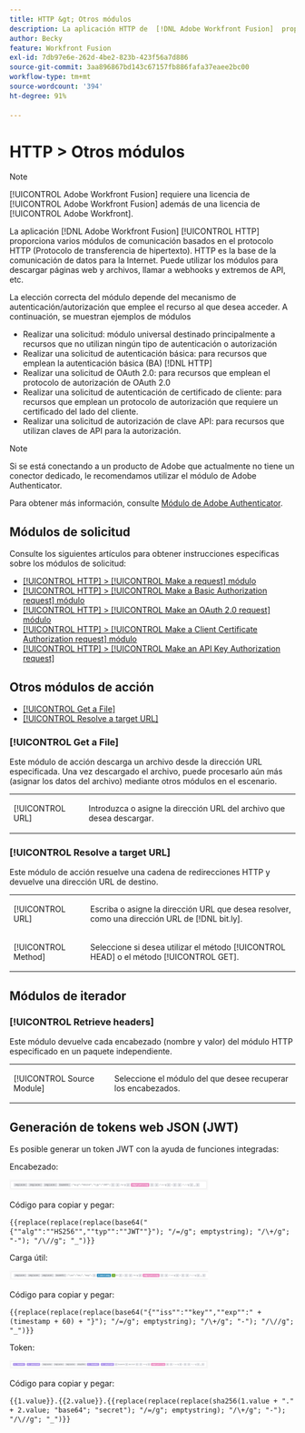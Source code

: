 ```yaml
---
title: HTTP &gt; Otros módulos
description: La aplicación HTTP de  [!DNL Adobe Workfront Fusion]  proporciona varios módulos de comunicación basados en el protocolo HTTP (Protocolo de transferencia de hipertexto). HTTP es la base de la comunicación de datos para la Internet. Puede utilizar los módulos para descargar páginas web y archivos, llamar a webhooks y extremos de API, etc.
author: Becky
feature: Workfront Fusion
exl-id: 7db97e6e-262d-4be2-823b-423f56a7d886
source-git-commit: 3aa896867bd143c67157fb886fafa37eaee2bc00
workflow-type: tm+mt
source-wordcount: '394'
ht-degree: 91%

---
```


# HTTP > Otros módulos

>[!NOTE]
>
>[!UICONTROL Adobe Workfront Fusion] requiere una licencia de [!UICONTROL Adobe Workfront Fusion] además de una licencia de [!UICONTROL Adobe Workfront].

La aplicación [!DNL Adobe Workfront Fusion] [!UICONTROL HTTP] proporciona varios módulos de comunicación basados en el protocolo HTTP (Protocolo de transferencia de hipertexto). HTTP es la base de la comunicación de datos para la Internet. Puede utilizar los módulos para descargar páginas web y archivos, llamar a webhooks y extremos de API, etc.

La elección correcta del módulo depende del mecanismo de autenticación/autorización que emplee el recurso al que desea acceder. A continuación, se muestran ejemplos de módulos

* Realizar una solicitud: módulo universal destinado principalmente a recursos que no utilizan ningún tipo de autenticación o autorización
* Realizar una solicitud de autenticación básica: para recursos que emplean la autenticación básica (BA) [!DNL HTTP]
* Realizar una solicitud de OAuth 2.0: para recursos que emplean el protocolo de autorización de OAuth 2.0
* Realizar una solicitud de autenticación de certificado de cliente: para recursos que emplean un protocolo de autorización que requiere un certificado del lado del cliente.
* Realizar una solicitud de autorización de clave API: para recursos que utilizan claves de API para la autorización.

>[!NOTE]
>
>Si se está conectando a un producto de Adobe que actualmente no tiene un conector dedicado, le recomendamos utilizar el módulo de Adobe Authenticator.
>
>Para obtener más información, consulte [Módulo de Adobe Authenticator](/help/workfront-fusion/references/apps-and-modules/adobe-connectors/adobe-authenticator-modules.md).

## Módulos de solicitud

Consulte los siguientes artículos para obtener instrucciones específicas sobre los módulos de solicitud:

* [[!UICONTROL HTTP] > [!UICONTROL Make a request] módulo](/help/workfront-fusion/references/apps-and-modules/universal-connectors/http-module-make-a-request.md)
* [[!UICONTROL HTTP] > [!UICONTROL Make a Basic Authorization request] módulo](/help/workfront-fusion/references/apps-and-modules/universal-connectors/http-module-make-a-basic-auth-request.md)
* [[!UICONTROL HTTP] > [!UICONTROL Make an OAuth 2.0 request] módulo](/help/workfront-fusion/references/apps-and-modules/universal-connectors/http-module-make-an-oauth-2-request.md)
* [[!UICONTROL HTTP] > [!UICONTROL Make a Client Certificate Authorization request] módulo](/help/workfront-fusion/references/apps-and-modules/universal-connectors/http-module-make-a-client-cert-auth-request.md)
* [[!UICONTROL HTTP] > [!UICONTROL Make an API Key Authorization request]](/help/workfront-fusion/references/apps-and-modules/universal-connectors/http-module-make-an-api-key-auth-request.md)

## Otros módulos de acción

* [[!UICONTROL Get a File]](#get-a-file)
* [[!UICONTROL Resolve a target URL]](#resolve-a-target-url)

### [!UICONTROL Get a File]

Este módulo de acción descarga un archivo desde la dirección URL especificada. Una vez descargado el archivo, puede procesarlo aún más (asignar los datos del archivo) mediante otros módulos en el escenario.

<table style="table-layout:auto"> 
 <col> 
 <col> 
 <tbody> 
  <tr> 
   <td role="rowheader">[!UICONTROL URL] </td> 
   <td> <p>Introduzca o asigne la dirección URL del archivo que desea descargar. </p> </td> 
  </tr> 
 </tbody> 
</table>

### [!UICONTROL Resolve a target URL]

Este módulo de acción resuelve una cadena de redirecciones HTTP y devuelve una dirección URL de destino.

<table style="table-layout:auto"> 
 <col> 
 <col> 
 <tbody> 
  <tr> 
   <td role="rowheader">[!UICONTROL URL] </td> 
   <td> <p>Escriba o asigne la dirección URL que desea resolver, como una dirección URL de [!DNL bit.ly].</p> </td> 
  </tr> 
  <tr> 
   <td role="rowheader">[!UICONTROL Method] </td> 
   <td> <p>Seleccione si desea utilizar el método [!UICONTROL HEAD] o el método [!UICONTROL GET].</p> </td> 
  </tr> 
 </tbody> 
</table>

## Módulos de iterador

### [!UICONTROL Retrieve headers]

Este módulo devuelve cada encabezado (nombre y valor) del módulo HTTP especificado en un paquete independiente.

<table style="table-layout:auto"> 
 <col> 
 <col> 
 <tbody> 
  <tr> 
   <td role="rowheader">[!UICONTROL Source Module]</td> 
   <td> <p> Seleccione el módulo del que desee recuperar los encabezados.</p> </td> 
  </tr> 
 </tbody> 
</table>

## Generación de tokens web JSON (JWT)

Es posible generar un token JWT con la ayuda de funciones integradas:

Encabezado:

![Encabezado JWT](/help/workfront-fusion/references/apps-and-modules/assets/jwt-header-350x19.png)

Código para copiar y pegar:

```
{{replace(replace(replace(base64("{""alg"":""HS256"",""typ"":""JWT""}"); "/=/g"; emptystring); "/\+/g"; "-"); "/\//g"; "_")}}
```

Carga útil:

![Carga útil JWT](/help/workfront-fusion/references/apps-and-modules/assets/jwt-payload-350x17.png)

Código para copiar y pegar:

```
{{replace(replace(replace(base64("{""iss"":""key"",""exp"":" + (timestamp + 60) + "}"); "/=/g"; emptystring); "/\+/g"; "-"); "/\//g"; "_")}}
```

Token:

![Token JWT](/help/workfront-fusion/references/apps-and-modules/assets/jwt-token-350x15.png)

Código para copiar y pegar:

```
{{1.value}}.{{2.value}}.{{replace(replace(replace(sha256(1.value + "." + 2.value; "base64"; "secret"); "/=/g"; emptystring); "/\+/g"; "-"); "/\//g"; "_")}}
```
